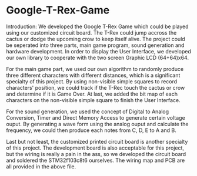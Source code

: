 # Google-T-Rex-Game
Introduction: We developed the Google T-Rex Game which could be played using our customized circuit board. The T-Rex could jump accross the cactus or dodge the upcoming crow to keep itself alive. The project could be seperated into three parts, main game program, sound generation and hardware development. In order to display the User Interface, we developed our own library to cooperate with the two screen Graphic LCD (64+64)x64.

For the main game part, we used our own algorithm to randomly produce three different characters with different distances, which is a significant specialty of this project. By using non-visible simple squares to record characters' position, we could track if the T-Rec touch the cactus or crow and determine if it is Game Over. At last, we added the bit map of each characters on the non-visible simple square to finish the User Interface. 

For the sound generation, we used the concept of Digital to Analog Conversion, Timer and Direct Memory Access to generate certain voltage ouput. By generating a wave form using the analog ouput and calculate the frequency, we could then produce each notes from C, D, E to A and B. 

Last but not least, the customized printed circuit board is another specialty of this project. The development board is also acceptable for this project, but the wiring is really a pain in the ass, so we developed the circuit board and soldered the STM32f103c8t6 ourselves. The wiring map and PCB are all provided in the above file.

